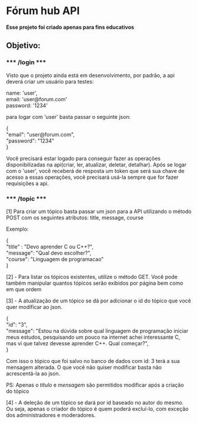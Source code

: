 
<h1>Fórum hub API</h1>

<strong>Esse projeto foi criado apenas para fins educativos</strong>

<h2>Objetivo:</h2>


<h3>*** /login ***</h3>

<p>Visto que o projeto ainda está em desenvolvimento, por padrão, a api deverá criar um usuário para testes:</p>

<p>name: 'user',<br>
email: 'user@forum.com'<br>
password: '1234'</p>

<p>para logar com 'user' basta passar o seguinte json:</p>

<p>{<br>
  "email": "user@forum.com",<br>
  "password": "1234"<br>
}</p>

<p>Você precisará estar logado para conseguir fazer as operações disponibilizadas na api(criar, ler, atualizar, deletar, detalhar).
Após se logar com o 'user', você receberá de resposta um token que será sua chave de acesso a essas operações, você precisará usá-la sempre que for fazer requisições a api.</p>

<h3>*** /topic ***</h3>
[1]  Para criar um tópico basta passar um json para a API utilizando o método POST com os seguintes atributos: title, message, course

<p>Exemplo:

{<br>
	"title" : "Devo aprender C ou C++?",<br>
	"message": "Qual devo escolher?",<br>
	"course": "Linguagem de programacao"<br>
}</p>

[2] - Para listar os tópicos existentes, utilize o método GET. Você pode também manipular quantos tópicos serão exibidos por página bem como em que ordem

[3] - A atualização de um tópico se dá por adicionar o id do tópico que você quer modificar ao json.
<p>{<br>
	"id": "3",<br>
	"message": "Estou na dúvida sobre qual linguagem de programação iniciar meus estudos, pesquisando um pouco na internet achei interessante C, mas vi que talvez devesse aprender C++. Qual começar?",<br>
}</p>

<p>Com isso o tópico que foi salvo no banco de dados com id: 3 terá a sua mensagem alterada. O que você não quiser modificar basta não acrescentá-la ao json.</p>

PS: Apenas o *título* e *mensagem* são permitidos modificar após a criação do tópico

[4] - A deleção de um tópico se dará por id baseado no autor do mesmo. Ou seja, apenas o criador do tópico é quem poderá excluí-lo, com exceção dos administradores e moderadores.
